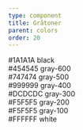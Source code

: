 ```yaml
---
type: component
title: Gråtoner
parent: colors
order: 20
---
```


<div class="color-row-container">
  <div class="row color-row">
    <div class="col-md-3">
      <div class="color-container-large background-black"></div>
      <div class="color-text-container">
        <span class="code-color-hex">#1A1A1A</span>
        <span class="code-color-variable">black</span>
      </div>
    </div>
    <div class="col-md-3">
      <div class="color-container-large background-gray-600"></div>
      <div class="color-text-container">
        <span class="code-color-hex">#454545</span>
        <span class="code-color-variable">gray-600</span>
      </div>
    </div>
    <div class="col-md-3">
      <div class="color-container-large background-gray-500"></div>
      <div class="color-text-container">
        <span class="code-color-hex">#747474</span>
        <span class="code-color-variable">gray-500</span>
      </div>
    </div>
    <div class="col-md-3">
      <div class="color-container-large background-gray-400"></div>
      <div class="color-text-container">
        <span class="code-color-hex">#999999</span>
        <span class="code-color-variable">gray-400</span>
      </div>
    </div>
    <div class="col-md-3">
      <div class="color-container-large background-gray-300"></div>
      <div class="color-text-container">
        <span class="code-color-hex">#DCDCDC</span>
        <span class="code-color-variable">gray-300</span>
      </div>
    </div>
    <div class="col-md-3">
      <div class="color-container-large background-gray-200"></div>
      <div class="color-text-container">
        <span class="code-color-hex">#F5F5F5</span>
        <span class="code-color-variable">gray-200</span>
      </div>
    </div>
    <div class="col-md-3">
      <div class="color-container-large background-gray-100"></div>
      <div class="color-text-container">
        <span class="code-color-hex">#F5F5F5</span>
        <span class="code-color-variable">gray-100</span>
      </div>
    </div>
    <div class="col-md-3 ">
      <div class="color-container-large background-white"></div>
      <div class="color-text-container">
        <span class="code-color-hex">#FFFFFF</span>
        <span class="code-color-variable">white</span>
      </div>
    </div>
  </div>
</div>
